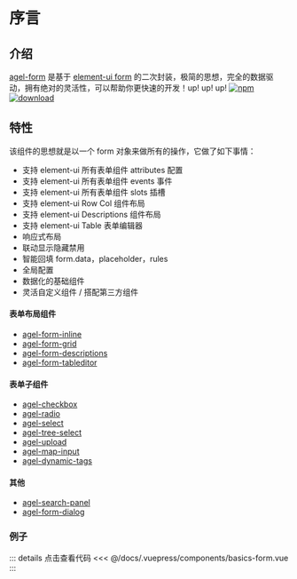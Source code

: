 # 序言

## 介绍

[agel-form](https://github.com/agrass-GitHub/agel-form) 是基于 [element-ui form](https://element.eleme.cn/#/zh-CN/component/form) 的二次封装，极简的思想，完全的数据驱动，拥有绝对的灵活性，可以帮助你更快速的开发！up! up! up!
[![npm](https://img.shields.io/npm/v/agel-form.svg)](https://www.npmjs.com/package/agel-form)
[![download](https://img.shields.io/npm/dt/agel-form)](https://npmcharts.com/compare/agel-form?minimal=true)

## 特性

该组件的思想就是以一个 form 对象来做所有的操作，它做了如下事情：

- 支持 element-ui 所有表单组件 attributes 配置
- 支持 element-ui 所有表单组件 events 事件
- 支持 element-ui 所有表单组件 slots 插槽
- 支持 element-ui Row Col 组件布局
- 支持 element-ui Descriptions 组件布局
- 支持 element-ui Table 表单编辑器
- 响应式布局
- 联动显示隐藏禁用
- 智能回填 form.data，placeholder，rules
- 全局配置
- 数据化的基础组件
- 灵活自定义组件 / 搭配第三方组件


#### 表单布局组件

- [agel-form-inline](https://agrass.gitee.io/agel-form/component/agel-form-layout.html) 
- [agel-form-grid](https://agrass.gitee.io/agel-form/component/agel-form-layout.html) 
- [agel-form-descriptions](https://agrass.gitee.io/agel-form/component/agel-form-layout.html) 
- [agel-form-tableditor](https://agrass.gitee.io/agel-form/component/agel-form-layout.html)

#### 表单子组件

- [agel-checkbox](https://agrass.gitee.io/agel-form/component/agel-checkbox-radio.html) 
- [agel-radio](https://agrass.gitee.io/agel-form/component/agel-checkbox-radio.html) 
- [agel-select](https://agrass.gitee.io/agel-form/component/agel-select.html) 
- [agel-tree-select](https://agrass.gitee.io/agel-form/component/agel-tree-select.html) 
- [agel-upload](https://agrass.gitee.io/agel-form/component/agel-upload.html) 
- [agel-map-input](https://agrass.gitee.io/agel-form/component/agel-map-input.html)
- [agel-dynamic-tags](https://agrass.gitee.io/agel-form/component/agel-dynamic-tags.html)  

#### 其他

- [agel-search-panel](https://agrass.gitee.io/agel-form/component/agel-search-panel.html) 
- [agel-form-dialog](https://agrass.gitee.io/agel-form/component/agel-form-dialog.html) 

### 例子

<ClientOnly><basics-form/></ClientOnly>

::: details 点击查看代码
<<< @/docs/.vuepress/components/basics-form.vue
:::